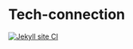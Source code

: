 # Tech-connection
[![Jekyll site CI](https://github.com/hlong19it3/Tech-connection/actions/workflows/jekyll.yml/badge.svg)](https://github.com/hlong19it3/Tech-connection/actions/workflows/jekyll.yml)
